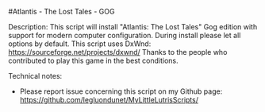 #Atlantis - The Lost Tales - GOG

Description:
This script will install "Atlantis: The Lost Tales" Gog edition with support for modern computer configuration.
During install please let all options by default.
This script uses DxWnd: https://sourceforge.net/projects/dxwnd/
Thanks to the people who contributed to play this game in the best conditions.


Technical notes:
- Please report issue concerning this script on my Github page:
https://github.com/legluondunet/MyLittleLutrisScripts/
